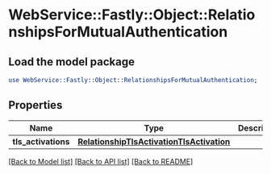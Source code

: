 # WebService::Fastly::Object::RelationshipsForMutualAuthentication

## Load the model package
```perl
use WebService::Fastly::Object::RelationshipsForMutualAuthentication;
```

## Properties
Name | Type | Description | Notes
------------ | ------------- | ------------- | -------------
**tls_activations** | [**RelationshipTlsActivationTlsActivation**](RelationshipTlsActivationTlsActivation.md) |  | [optional] 

[[Back to Model list]](../README.md#documentation-for-models) [[Back to API list]](../README.md#documentation-for-api-endpoints) [[Back to README]](../README.md)


